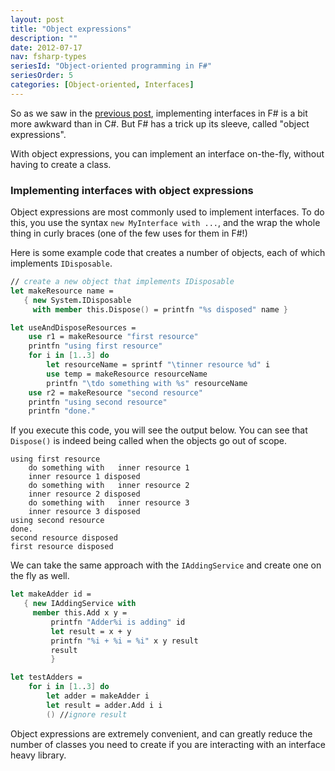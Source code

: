 ```yaml
---
layout: post
title: "Object expressions"
description: ""
date: 2012-07-17
nav: fsharp-types
seriesId: "Object-oriented programming in F#"
seriesOrder: 5
categories: [Object-oriented, Interfaces]
---
```


So as we saw in the [previous post](/posts/interfaces/), implementing interfaces in F# is a bit more awkward than in C#. But F# has a trick up its sleeve, called "object expressions".

With object expressions, you can implement an interface on-the-fly, without having to create a class.

### Implementing interfaces with object expressions

Object expressions are most commonly used to implement interfaces.
To do this, you use the syntax `new MyInterface with ...`, and the wrap the whole thing in curly braces (one of the few uses for them in F#!)

Here is some example code that creates a number of objects, each of which implements `IDisposable`.

```fsharp
// create a new object that implements IDisposable
let makeResource name =
   { new System.IDisposable
     with member this.Dispose() = printfn "%s disposed" name }

let useAndDisposeResources =
    use r1 = makeResource "first resource"
    printfn "using first resource"
    for i in [1..3] do
        let resourceName = sprintf "\tinner resource %d" i
        use temp = makeResource resourceName
        printfn "\tdo something with %s" resourceName
    use r2 = makeResource "second resource"
    printfn "using second resource"
    printfn "done."
```

If you execute this code, you will see the output below. You can see that `Dispose()` is indeed being called when the objects go out of scope.

```text
using first resource
    do something with   inner resource 1
    inner resource 1 disposed
    do something with   inner resource 2
    inner resource 2 disposed
    do something with   inner resource 3
    inner resource 3 disposed
using second resource
done.
second resource disposed
first resource disposed
```

We can take the same approach with the `IAddingService` and create one on the fly as well.

```fsharp
let makeAdder id =
   { new IAddingService with
     member this.Add x y =
         printfn "Adder%i is adding" id
         let result = x + y
         printfn "%i + %i = %i" x y result
         result
         }

let testAdders =
    for i in [1..3] do
        let adder = makeAdder i
        let result = adder.Add i i
        () //ignore result
```

Object expressions are extremely convenient, and can greatly reduce the number of classes you need to create if you are interacting with an interface heavy library.

